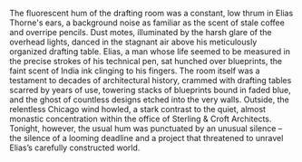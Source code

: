 The fluorescent hum of the drafting room was a constant, low thrum in Elias Thorne's ears, a background noise as familiar as the scent of stale coffee and overripe pencils.  Dust motes, illuminated by the harsh glare of the overhead lights, danced in the stagnant air above his meticulously organized drafting table. Elias, a man whose life seemed to be measured in the precise strokes of his technical pen, sat hunched over blueprints, the faint scent of India ink clinging to his fingers.  The room itself was a testament to decades of architectural history, crammed with drafting tables scarred by years of use, towering stacks of blueprints bound in faded blue, and the ghost of countless designs etched into the very walls.  Outside, the relentless Chicago wind howled, a stark contrast to the quiet, almost monastic concentration within the office of Sterling & Croft Architects.  Tonight, however, the usual hum was punctuated by an unusual silence – the silence of a looming deadline and a project that threatened to unravel Elias’s carefully constructed world.
